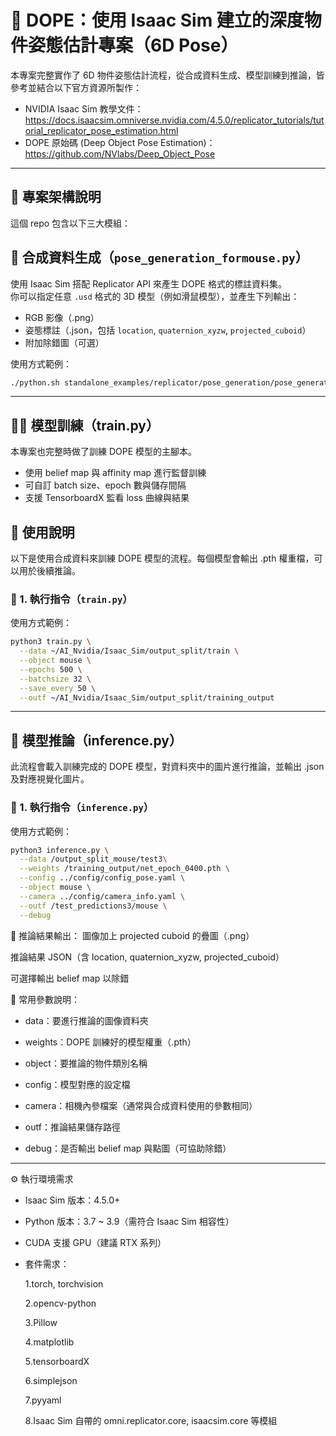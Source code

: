 # 🧠 DOPE：使用 Isaac Sim 建立的深度物件姿態估計專案（6D Pose）

本專案完整實作了 6D 物件姿態估計流程，從合成資料生成、模型訓練到推論，皆參考並結合以下官方資源所製作：

- NVIDIA Isaac Sim 教學文件：  
  https://docs.isaacsim.omniverse.nvidia.com/4.5.0/replicator_tutorials/tutorial_replicator_pose_estimation.html  
- DOPE 原始碼 (Deep Object Pose Estimation)：  
  https://github.com/NVlabs/Deep_Object_Pose  

---

## 📁 專案架構說明

這個 repo 包含以下三大模組：

## 🔧 合成資料生成（`pose_generation_formouse.py`）

使用 Isaac Sim 搭配 Replicator API 來產生 DOPE 格式的標註資料集。  
你可以指定任意 `.usd` 格式的 3D 模型（例如滑鼠模型），並產生下列輸出：
- RGB 影像（.png）
- 姿態標註（.json，包括 `location`, `quaternion_xyzw`, `projected_cuboid`）
- 附加除錯圖（可選）

使用方式範例：
```bash
./python.sh standalone_examples/replicator/pose_generation/pose_generation_formouse.py --num_mesh 0 --num_dome 3

```
---

## 🏋️‍♂️ 模型訓練（train.py）

本專案也完整時做了訓練 DOPE 模型的主腳本。

- 使用 belief map 與 affinity map 進行監督訓練
- 可自訂 batch size、epoch 數與儲存間隔
- 支援 TensorboardX 監看 loss 曲線與結果


## 📁 使用說明

以下是使用合成資料來訓練 DOPE 模型的流程。每個模型會輸出 .pth 權重檔，可以用於後續推論。

### 🔧 1. 執行指令（`train.py`）

使用方式範例：
```bash
python3 train.py \
  --data ~/AI_Nvidia/Isaac_Sim/output_split/train \
  --object mouse \
  --epochs 500 \
  --batchsize 32 \
  --save_every 50 \
  --outf ~/AI_Nvidia/Isaac_Sim/output_split/training_output

```

---

## 🧪 模型推論（inference.py）

此流程會載入訓練完成的 DOPE 模型，對資料夾中的圖片進行推論，並輸出 .json 及對應視覺化圖片。

### 🔧 1. 執行指令（`inference.py`）

使用方式範例：
```bash
python3 inference.py \
  --data /output_split_mouse/test3\
  --weights /training_output/net_epoch_0400.pth \
  --config ../config/config_pose.yaml \
  --object mouse \
  --camera ../config/camera_info.yaml \
  --outf /test_predictions3/mouse \
  --debug 

```
🧾 推論結果輸出：
圖像加上 projected cuboid 的疊圖（.png）

推論結果 JSON（含 location, quaternion_xyzw, projected_cuboid）

可選擇輸出 belief map 以除錯

📌 常用參數說明：
- data：要進行推論的圖像資料夾

- weights：DOPE 訓練好的模型權重（.pth）

- object：要推論的物件類別名稱

- config：模型對應的設定檔

- camera：相機內參檔案（通常與合成資料使用的參數相同）

- outf：推論結果儲存路徑

- debug：是否輸出 belief map 與點圖（可協助除錯）

---

⚙️ 執行環境需求
- Isaac Sim 版本：4.5.0+

- Python 版本：3.7 ~ 3.9（需符合 Isaac Sim 相容性）

- CUDA 支援 GPU（建議 RTX 系列）

- 套件需求：

  1.torch, torchvision
  
  2.opencv-python
  
  3.Pillow
  
  4.matplotlib
  
  5.tensorboardX
  
  6.simplejson
  
  7.pyyaml
  
  8.Isaac Sim 自帶的 omni.replicator.core, isaacsim.core 等模組


